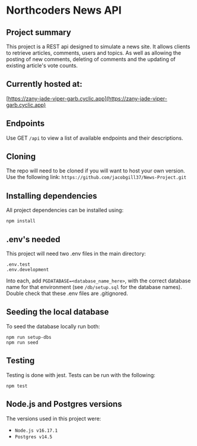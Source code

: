 # Northcoders News API

## Project summary

This project is a REST api designed to simulate a news site. It allows clients to retrieve articles, comments, users and topics. As well as allowing the posting of new comments, deleting of comments and the updating of existing article's vote counts.

## Currently hosted at:

[https://zany-jade-viper-garb.cyclic.app](https://zany-jade-viper-garb.cyclic.app)

## Endpoints

Use GET `/api` to view a list of available endpoints and their descriptions.

## Cloning

The repo will need to be cloned if you will want to host your own version. Use the following link:
`https://github.com/jacobgill37/News-Project.git`

## Installing dependencies

All project dependencies can be installed using:

```
npm install
```

## .env's needed

This project will need two .env files in the main directory:

```
.env.test
.env.development
```

Into each, add `PGDATABASE=<database_name_here>`, with the correct database name for that environment (see `/db/setup.sql` for the database names). Double check that these .env files are .gitignored.

## Seeding the local database

To seed the database locally run both:

```
npm run setup-dbs
npm run seed
```

## Testing

Testing is done with jest. Tests can be run with the following:

```
npm test
```

## Node.js and Postgres versions

The versions used in this project were:

- `Node.js v16.17.1`
- `Postgres v14.5`
